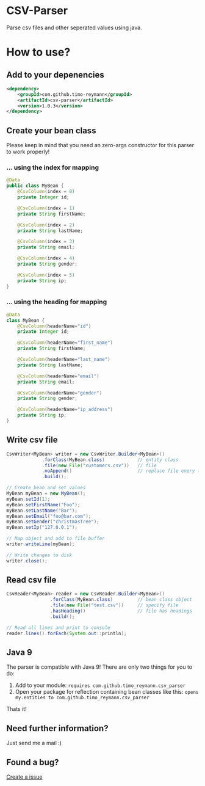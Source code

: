 # CSV-Parser
Parse csv files and other seperated values using java.

# How to use?

## Add to your depenencies

```xml
<dependency>
    <groupId>com.github.timo-reymann</groupId>
    <artifactId>csv-parser</artifactId>
    <version>1.0.3</version>
</dependency>
```

## Create your bean class

Please keep in mind that you need an zero-args constructor for this parser to work properly!

### ... using the index for mapping
```java
@Data
public class MyBean {
    @CsvColumn(index = 0)
    private Integer id;

    @CsvColumn(index = 1)
    private String firstName;

    @CsvColumn(index = 2)
    private String lastName;

    @CsvColumn(index = 3)
    private String email;

    @CsvColumn(index = 4)
    private String gender;

    @CsvColumn(index = 5)
    private String ip;
}
```

### ... using the heading for mapping
```java
@Data
class MyBean {
    @CsvColumn(headerName="id")
    private Integer id;

    @CsvColumn(headerName="first_name")
    private String firstName;

    @CsvColumn(headerName="last_name")
    private String lastName;

    @CsvColumn(headerName="email")
    private String email;

    @CsvColumn(headerName="gender")
    private String gender;

    @CsvColumn(headerName="ip_address")
    private String ip;
}
```

## Write csv file

````java
CsvWriter<MyBean> writer = new CsvWriter.Builder<MyBean>()
             .forClass(MyBean.class)            // entity class
             .file(new File("customers.csv"))   // file
             .noAppend()                        // replace file every time
             .build();

// Create bean and set values
MyBean myBean = new MyBean();
myBean.setId(1);
myBean.setFirstName("Foo");
myBean.setLastName("Bar");
myBean.setEmail("foo@bar.com");
myBean.setGender("christmasTree");
myBean.setIp("127.0.0.1");

// Map object and add to file buffer
writer.writeLine(myBean);

// Write changes to disk
writer.close();
````

## Read csv file

```java
CsvReader<MyBean> reader = new CsvReader.Builder<MyBean>()
                .forClass(MyBean.class)         // bean class object
                .file(new File("test.csv"))     // specify file
                .hasHeading()                   // file has headings
                .build();

// Read all lines and print to console
reader.lines().forEach(System.out::println);
```


## Java 9
The parser is compatible with Java 9! There are only two things for you to do:
1. Add to your module: ``requires com.github.timo_reymann.csv_parser``
2. Open your package for reflection containing bean classes like this: ``opens my.entities to com.github.timo_reymann.csv_parser``

Thats it!


## Need further information?
Just send me a mail :)


## Found a bug?
[Create a issue](https://github.com/timo-reymann/csv-parser/issues/new)

